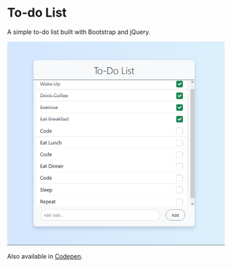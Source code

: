 # To-do List
A simple to-do list built with Bootstrap and jQuery.

![To-do List](img/screenshot.png)

Also available in [Codepen](https://codepen.io/Ry2uko/full/PoOpKZz).
